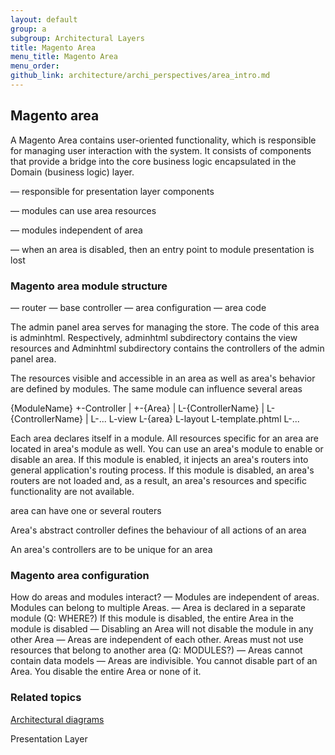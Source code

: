 ```yaml
---
layout: default
group: a
subgroup: Architectural Layers
title: Magento Area
menu_title: Magento Area
menu_order: 
github_link: architecture/archi_perspectives/area_intro.md
---
```





<h2> Magento area</h2>

A Magento Area contains user-oriented functionality, which is responsible for managing user interaction with the system. It consists of components that provide a bridge into the core business logic encapsulated in the Domain (business logic) layer.

— responsible for presentation layer components

— modules can use area resources

— modules independent of area

— when an area is disabled, then an entry point to module presentation is lost


<h3>Magento area module structure</h3>
— router
— base controller
— area configuration
— area code

The admin panel area serves for managing the store. The code of this area is adminhtml. Respectively, adminhtml subdirectory contains the view resources and Adminhtml subdirectory contains the controllers of the admin panel area.


The resources visible and accessible in an area as well as area's behavior are defined by modules. The same module can influence several areas


{ModuleName}
+-Controller
| +-{Area}
|   L-{ControllerName}
|   L-{ControllerName}
|   L-...
L-view
  L-{area}
    L-layout
    L-template.phtml
    L-...
    
    
    
    
    
Each area declares itself in a module. All resources specific for an area are located in area's module as well.
You can use an area's module to enable or disable an area. If this module is enabled, it injects an area's routers into general application's routing process. If this module is disabled, an area's routers are not loaded and, as a result, an area's resources and specific functionality are not available.

 area can have one or several routers
 
 Area's abstract controller defines the behaviour of all actions of an area
 
 An area's controllers are to be unique for an area

<h3>Magento area configuration</h3>

How do areas and modules interact?
 — Modules are independent of areas. Modules can belong to multiple Areas.
— Area is declared in a separate module (Q: WHERE?) If this module is disabled, the entire Area in the module is disabled
— Disabling an Area will not disable the module in any other Area 
— Areas are independent of each other. Areas must not use resources that belong to another area (Q: MODULES?)
— Areas cannot contain data models
— Areas are indivisible. You cannot disable part of an Area. You disable the entire Area or none of it. 



<h3 id="related">Related topics</h3>
<a href="{{ site.gdeurl21 }}architecture/archi_perspectives/arch_diagrams.html">Architectural diagrams</a>

Presentation Layer








 
